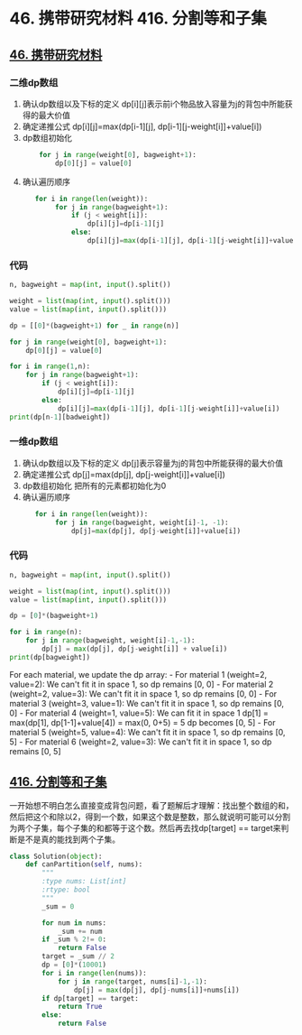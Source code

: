 # 46. 携带研究材料 416. 分割等和子集

## [46. 携带研究材料](https://kamacoder.com/problempage.php?pid=1046)
### 二维dp数组
1. 确认dp数组以及下标的定义
    dp[i][j]表示前i个物品放入容量为j的背包中所能获得的最大价值
2. 确定递推公式
    dp[i][j]=max(dp[i-1][j], dp[i-1][j-weight[i]]+value[i])
3. dp数组初始化
    ```python
        for j in range(weight[0], bagweight+1):
            dp[0][j] = value[0]
    ```
4. 确认遍历顺序
    ```python
       for i in range(len(weight)):
            for j in range(bagweight+1):
                if (j < weight[i]):
                    dp[i][j]=dp[i-1][j]
                else:
                    dp[i][j]=max(dp[i-1][j], dp[i-1][j-weight[i]]+value[i])
    ```
### 代码
```python
n, bagweight = map(int, input().split())

weight = list(map(int, input().split()))
value = list(map(int, input().split()))

dp = [[0]*(bagweight+1) for _ in range(n)]

for j in range(weight[0], bagweight+1):
    dp[0][j] = value[0]

for i in range(1,n):
    for j in range(bagweight+1):
        if (j < weight[i]):
            dp[i][j]=dp[i-1][j]
        else:
            dp[i][j]=max(dp[i-1][j], dp[i-1][j-weight[i]]+value[i])
print(dp[n-1][badweight])
```

### 一维dp数组
1. 确认dp数组以及下标的定义
    dp[j]表示容量为j的背包中所能获得的最大价值
2. 确定递推公式
    dp[j]=max(dp[j], dp[j-weight[i]]+value[i])
3. dp数组初始化
   把所有的元素都初始化为0
4. 确认遍历顺序
    ```python
       for i in range(len(weight)):
            for j in range(bagweight, weight[i]-1, -1):
                dp[j]=max(dp[j], dp[j-weight[i]]+value[i])
    ```

### 代码
```python
n, bagweight = map(int, input().split())

weight = list(map(int, input().split()))
value = list(map(int, input().split()))

dp = [0]*(bagweight+1)

for i in range(n):
    for j in range(bagweight, weight[i]-1,-1):
        dp[j] = max(dp[j], dp[j-weight[i]] + value[i])
print(dp[bagweight])
```
For each material, we update the dp array:
    - For material 1 (weight=2, value=2):
        We can't fit it in space 1, so dp remains [0, 0]
    - For material 2 (weight=2, value=3):
        We can't fit it in space 1, so dp remains [0, 0]
    - For material 3 (weight=3, value=1):
        We can't fit it in space 1, so dp remains [0, 0]
    - For material 4 (weight=1, value=5):
        We can fit it in space 1
        dp[1] = max(dp[1], dp[1-1]+value[4]) = max(0, 0+5) = 5
        dp becomes [0, 5]
    - For material 5 (weight=5, value=4):
        We can't fit it in space 1, so dp remains [0, 5]
    - For material 6 (weight=2, value=3):
        We can't fit it in space 1, so dp remains [0, 5]

## [416. 分割等和子集](https://leetcode.cn/problems/partition-equal-subset-sum/)
一开始想不明白怎么直接变成背包问题，看了题解后才理解：找出整个数组的和，然后把这个和除以2，得到一个数，如果这个数是整数，那么就说明可能可以分割为两个子集，每个子集的和都等于这个数。然后再去找dp[target] == target来判断是不是真的能找到两个子集。

```python
class Solution(object):
    def canPartition(self, nums):
        """
        :type nums: List[int]
        :rtype: bool
        """
        _sum = 0 

        for num in nums:
            _sum += num
        if _sum % 2!= 0:
            return False
        target = _sum // 2
        dp = [0]*(10001)
        for i in range(len(nums)):
            for j in range(target, nums[i]-1,-1):
                dp[j] = max(dp[j], dp[j-nums[i]]+nums[i])
        if dp[target] == target:
            return True
        else:
            return False
```